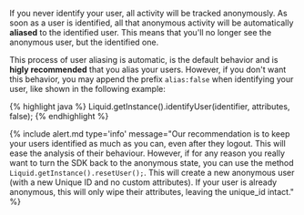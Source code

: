 
If you never identify your user, all activity will be tracked anonymously. As soon as a user is identified, all that anonymous activity will be automatically **aliased** to the identified user. This means that you'll no longer see the anonymous user, but the identified one.

This process of user aliasing is automatic, is the default behavior and is **higly recommended** that you alias your users. However, if you don't want this behavior, you may append the prefix `alias:false` when identifying your user, like shown in the following example:

{% highlight java %}
Liquid.getInstance().identifyUser(identifier, attributes, false);
{% endhighlight %}

{% include alert.md type='info' message="Our recommendation is to keep your users identified as much as you can, even after they logout. This will ease the analysis of their behaviour. However, if for any reason you really want to turn the SDK back to the anonymous state, you can use the method `Liquid.getInstance().resetUser();`. This will create a new anonymous user (with a new Unique ID and no custom attributes). If your user is already anonymous, this will only wipe their attributes, leaving the unique_id intact." %}
